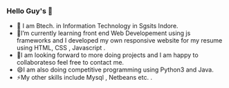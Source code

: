 ### Hello Guy's 👋
- 🔭 I am Btech. in Information Technology in Sgsits Indore.
- 🌱I’m currently learning front end Web Developement using js frameworks and I developed my own responsive website for my resume using HTML, CSS , Javascript .
- 👯I am looking forward to more doing projects and I am happy to collaborateso feel free to contact me.
- 😄I am also doing competitive programming using Python3 and Java.
- ⚡My other skills include Mysql , Netbeans etc. .
<!--
**Rishab310/Rishab310** is a ✨ _special_ ✨ repository because its `README.md` (this file) appears on your GitHub profile.

Here are some ideas to get you started:

- 🔭 I’m currently working on ...
- 🌱 I’m currently learning ...
- 👯 I’m looking to collaborate on ...
- 🤔 I’m looking for help with ...
- 💬 Ask me about ...
- 📫 How to reach me: ...
- 😄 Pronouns: ...
- ⚡ Fun fact: ...
-->
